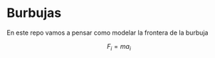# Burbujas

En este repo vamos a pensar como modelar la frontera de la burbuja

$$
\begin{equation}
F_i = m a_i
\end{equation}
$$
